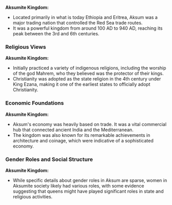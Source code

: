 **Aksumite Kingdom:**
- Located primarily in what is today Ethiopia and Eritrea, Aksum was a major trading nation that controlled the Red Sea trade routes.
- It was a powerful kingdom from around 100 AD to 940 AD, reaching its peak between the 3rd and 6th centuries.

### Religious Views
**Aksumite Kingdom:**
- Initially practiced a variety of indigenous religions, including the worship of the god Mahrem, who they believed was the protector of their kings.
- Christianity was adopted as the state religion in the 4th century under King Ezana, making it one of the earliest states to officially adopt Christianity.
### Economic Foundations
**Aksumite Kingdom:**
- Aksum's economy was heavily based on trade. It was a vital commercial hub that connected ancient India and the Mediterranean.
- The kingdom was also known for its remarkable achievements in architecture and coinage, which were indicative of a sophisticated economy.

### Gender Roles and Social Structure
**Aksumite Kingdom:**
- While specific details about gender roles in Aksum are sparse, women in Aksumite society likely had various roles, with some evidence suggesting that queens might have played significant roles in state and religious activities.
